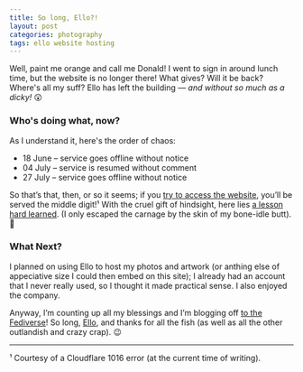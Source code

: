 ```yaml
---
title: So long, Ello?!
layout: post
categories: photography
tags: ello website hosting
---
```


Well, paint me orange and call me Donald! I went to sign in around lunch time, but the website is no longer there! What gives? Will it be back? Where's all my suff? Ello has left the building — _and without so much as a dicky!_ 😲 

<h3>Who's doing what, now?</h3>

As I understand it, here's the order of chaos:

- 18 June – service goes offline without notice
- 04 July – service is resumed without comment
- 27 July – service goes offline without notice

<!--So that's most certainly that, then, or so it apparently seems&nbsp;— _if&nbsp;you [try to access the website](https://www.ello.co), you'll be served the middle digit!_ ¹-->

So that’s that, then, or so it seems; if you [try to access the website](https://www.ello.co), you’ll be served the middle digit!¹ With the cruel gift of hindsight, here lies [a lesson hard learned](https://danthornton.net/2023/06/is-it-goodbye-to-ello-another-niche-network-gone/#comment-34580). (I only escaped the carnage by the skin of my bone-idle butt). 😬

<h3>What Next?</h3>

<!--Sadly, for a great many users of Ello, here lies [a lesson hard learned](https://danthornton.net/2023/06/is-it-goodbye-to-ello-another-niche-network-gone/#comment-34580). I&nbsp;was going to host all my shots there, along side my digital art (I already had an account, so it somewhat made practical sense). Preaching with blessings of hindsight, I was saved by my bone-idle butt; had I been otherwise inclined... 😬-->

I planned on using Ello to host my photos and artwork (or anthing else of appeciative size I could then embed on this site); I already had an account that I never really used, so I thought it made practical sense. I also enjoyed the company.

Anyway, I’m counting up all my blessings and I’m blogging off [to the Fediverse](https://www.fediverse.to)! So long, [Ello](https://en.m.wikipedia.org/wiki/Ello_(social_network)), and thanks for all the fish (as well as all the other outlandish and crazy crap). 😉 

<hr>

¹ Courtesy of a Cloudflare 1016 error (at the current time of writing).

